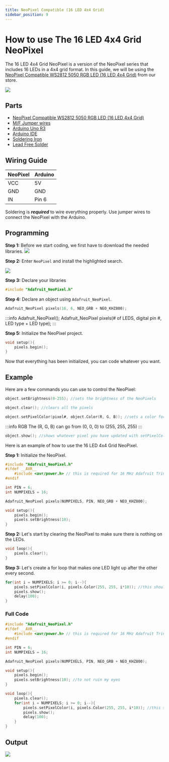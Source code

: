 ```yaml
---
title: NeoPixel Compatible (16 LED 4x4 Grid)
sidebar_position: 9
---
```


# How to use The 16 LED 4x4 Grid NeoPixel

The 16 LED 4x4 Grid NeoPixel is a version of the NeoPixel series that includes 16 LEDs in a 4x4 grid format. In this guide, we will be using the [NeoPixel Compatible WS2812 5050 RGB LED (16 LED 4x4 Grid)](https://www.canadarobotix.com/products/2736v) from our store.

![](/img/docs/product_guide/2736_01.png)

## Parts
* [NeoPixel Compatible WS2812 5050 RGB LED (16 LED 4x4 Grid)](https://www.canadarobotix.com/products/2736v)
* [M/F Jumper wires](https://www.canadarobotix.com/collections/cables-wires-and-connectors/products/1162)
* [Arduino Uno R3](https://www.canadarobotix.com/products/60)
* [Arduino IDE](https://www.arduino.cc/en/software)
* [Soldering Iron](https://www.canadarobotix.com/products/2852)
* [Lead Free Solder](https://www.canadarobotix.com/products/964)

## Wiring Guide
|NeoPixel|Arduino|
|---|---|
|VCC|5V|
|GND|GND|
|IN|Pin 6|

Soldering is **_required_** to wire everything properly. Use jumper wires to connect the NeoPixel with the Arduino.

## Programming

**Step 1:** Before we start coding, we first have to download the needed libraries.
![](/img/docs/product_guide/2737_01.png)

**Step 2:** Enter `NeoPixel` and install the highlighted search.

![](/img/docs/product_guide/2631_03.png)

**Step 3:** Declare your libraries

```c
#include "Adafruit_NeoPixel.h"
```

**Step 4:** Declare an object using `Adafruit_NeoPixel`.

```c
Adafruit_NeoPixel pixels(16, 6, NEO_GRB + NEO_KHZ800);
```

:::info Adafruit_NeoPixel();
Adafruit_NeoPixel pixels(# of LEDS, digital pin #, LED type + LED type);
:::

**Step 5:** Initialize the NeoPixel project.

```c
void setup(){
    pixels.begin();
}
```

Now that everything has been initialized, you can code whatever you want.

## Example

Here are a few commands you can use to control the NeoPixel:

```c
object.setBrightness(0-255); //sets the brightness of the NeoPixels
```

```c
object.clear(); //clears all the pixels
```

```c
object.setPixelColor(pixel#, object.Color(R, G, B)); //sets a color for a specific pixel
```
:::info RGB
The (R, G, B) can go from (0, 0, 0) to (255, 255, 255)
:::

```c
object.show(); //shows whatever pixel you have updated with setPixelColor
```

Here is an example of how to use the 16 LED 4x4 Grid NeoPixel.

**Step 1:** Initialize the NeoPixel.

```c
#include "Adafruit_NeoPixel.h"
#ifdef __AVR__
    #include <avr/power.h> // this is required for 16 MHz Adafruit Trinket
#endif

int PIN = 6;
int NUMPIXELS = 16;

Adafruit_NeoPixel pixels(NUMPIXELS, PIN, NEO_GRB + NEO_KHZ800);

void setup(){
    pixels.begin();
    pixels.setBrightness(10);
}
```

**Step 2:** Let's start by clearing the NeoPixel to make sure there is nothing on the LEDs.

```c
void loop(){
    pixels.clear();
}
```

**Step 3:** Let's create a for loop that makes one LED light up after the other every second.

```c
for(int i = NUMPIXELS; i >= 0; i--){
    pixels.setPixelColor(i, pixels.Color(255, 255, i*10)); //this should cause a white color to slowly turn into green
    pixels.show();
    delay(100);
}
```

### Full Code

```c
#include "Adafruit_NeoPixel.h"
#ifdef __AVR__
    #include <avr/power.h> // this is required for 16 MHz Adafruit Trinket
#endif

int PIN = 6;
int NUMPIXELS = 16;

Adafruit_NeoPixel pixels(NUMPIXELS, PIN, NEO_GRB + NEO_KHZ800);

void setup(){
    pixels.begin();
    pixels.setBrightness(10); //to not ruin my eyes
}

void loop(){
    pixels.clear();
    for(int i = NUMPIXELS; i >= 0; i--){
        pixels.setPixelColor(i, pixels.Color(255, 255, i*10)); //this should cause a white color to slowly turn into green
        pixels.show();
        delay(100);
    }
}
```

## Output

![](/img/docs/product_guide/2736_01.gif)